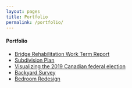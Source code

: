 ```yaml
---
layout: pages
title: Portfolio
permalink: /portfolio/
---
```


#### Portfolio

<!--- 2022 --->
<ul class="body">
  <li><a href="/portfolio/wkrpt/">Bridge Rehabilitation Work Term Report</a></li>
<!---</ul>

2021
<ul class="body"> --->
  <li><a href="/portfolio/sbdvsn/">Subdivision Plan</a></li>
  <li><a href="/portfolio/2019cdnfe/">Visualizing the 2019 Canadian federal election</a></li>
<!---   <li><a href="/portfolio/cnsbc21/">Analysis and Video Deliverables for 2021 CNSBC</a></li>
</ul>

2020
<ul class="body"> --->
  <li><a href="/portfolio/bkyrds/">Backyard Survey</a></li>
<!---   <li><a href="/portfolio/tss/">Total Stress Spreadsheet</a></li> --->
  <li><a href="/portfolio/bdrmrd/">Bedroom Redesign</a></li>
</ul>
